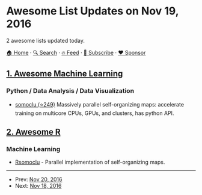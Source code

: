 # Awesome List Updates on Nov 19, 2016

2 awesome lists updated today.

[🏠 Home](/README.md) · [🔍 Search](https://www.trackawesomelist.com/search/) · [🔥 Feed](https://www.trackawesomelist.com/rss.xml) · [📮 Subscribe](https://trackawesomelist.us17.list-manage.com/subscribe?u=d2f0117aa829c83a63ec63c2f&id=36a103854c) · [❤️  Sponsor](https://github.com/sponsors/theowenyoung)



## [1. Awesome Machine Learning](/content/josephmisiti/awesome-machine-learning/README.md)

### Python / Data Analysis / Data Visualization

*   [somoclu (⭐249)](https://github.com/peterwittek/somoclu) Massively parallel self-organizing maps: accelerate training on multicore CPUs, GPUs, and clusters, has python API.

## [2. Awesome R](/content/qinwf/awesome-R/README.md)

### Machine Learning

*   [Rsomoclu](https://cran.r-project.org/web/packages/Rsomoclu/index.html) - Parallel implementation of self-organizing maps.

---

- Prev: [Nov 20, 2016](/content/2016/11/20/README.md)
- Next: [Nov 18, 2016](/content/2016/11/18/README.md)